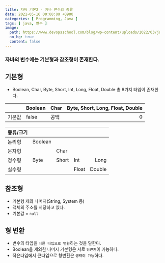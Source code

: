 ```yaml
---
title: 자바 기본2 - 자바 변수의 종류
date: 2021-05-16 00:00:00 +0900
categories: [ Programming, Java ]
tags: [ java, 변수 ]
image:
  path: https://www.devopsschool.com/blog/wp-content/uploads/2022/03/java_logo_icon_168609.png
  no_bg: true
  content: false
---
```


### 자바의 변수에는 기본형과 참조형이 존재한다.

## 기본형

- Boolean, Char, Byte, Short, Int, Long, Float, Double 총 8가지 타입이 존재한다.

|     | Boolean | Char | Byte, Short, Long, Float, Double |
|:----|:--------|:-----|---------------------------------:|
| 기본값 | false   | 공백   |                                0 |

| 종류/크기 |         |       |       |        |
|:------|:--------|:------|:------|-------:|
| 논리형   | Boolean |       |       |        |
| 문자형   |         | Char  |       |        |
| 정수형   | Byte    | Short | Int   |   Long |
| 실수형   |         |       | Float | Double |

## 참조형

- 기본형 제외 나머지(String, System 등)
- 객체의 주소를 저장하고 있다.
- 기본값 = `null`

## 형 변환

- 변수의 타입을 `다른 타입으로 변환`하는 것을 말한다.
- Boolean을 제외한 나머지 기본형은 서로 `형변환`이 가능하다.
- 작은타입에서 큰타입으로 형변환은 `생략이 가능`하다.
